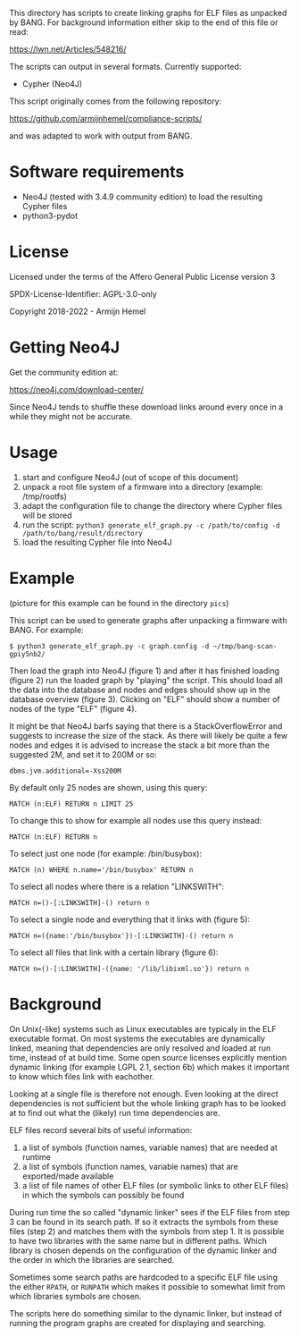 This directory has scripts to create linking graphs for ELF files as unpacked
by BANG. For background information either skip to the end of this file or
read:

<https://lwn.net/Articles/548216/>

The scripts can output in several formats. Currently supported:

* Cypher (Neo4J)

This script originally comes from the following repository:

<https://github.com/armijnhemel/compliance-scripts/>

and was adapted to work with output from BANG.

# Software requirements

* Neo4J (tested with 3.4.9 community edition) to load the resulting Cypher files
* python3-pydot

# License

Licensed under the terms of the Affero General Public License version 3

SPDX-License-Identifier: AGPL-3.0-only

Copyright 2018-2022 - Armijn Hemel

# Getting Neo4J

Get the community edition at:

https://neo4j.com/download-center/

Since Neo4J tends to shuffle these download links around every once in a while
they might not be accurate.

# Usage

1. start and configure Neo4J (out of scope of this document)
2. unpack a root file system of a firmware into a directory (example: /tmp/rootfs)
3. adapt the configuration file to change the directory where Cypher files will be stored
4. run the script: `python3 generate_elf_graph.py -c /path/to/config -d /path/to/bang/result/directory`
5. load the resulting Cypher file into Neo4J

# Example

(picture for this example can be found in the directory `pics`)

This script can be used to generate graphs after unpacking a firmware with
BANG. For example:

    $ python3 generate_elf_graph.py -c graph.config -d ~/tmp/bang-scan-gpiy5nb2/

Then load the graph into Neo4J (figure 1) and after it has finished loading
(figure 2) run the loaded graph by "playing" the script. This should load all
the data into the database and nodes and edges should show up in the database
overview (figure 3). Clicking on "ELF" should show a number of nodes of the
type "ELF" (figure 4).

It might be that Neo4J barfs saying that there is a StackOverflowError and
suggests to increase the size of the stack. As there will likely be quite a
few nodes and edges it is advised to increase the stack a bit more than the
suggested 2M, and set it to 200M or so:

    dbms.jvm.additional=-Xss200M

By default only 25 nodes are shown, using this query:

    MATCH (n:ELF) RETURN n LIMIT 25

To change this to show for example all nodes use this query instead:

    MATCH (n:ELF) RETURN n

To select just one node (for example: /bin/busybox):

    MATCH (n) WHERE n.name='/bin/busybox' RETURN n

To select all nodes where there is a relation "LINKSWITH":

    MATCH n=()-[:LINKSWITH]-() return n

To select a single node and everything that it links with (figure 5):

    MATCH n=({name:'/bin/busybox'})-[:LINKSWITH]-() return n

To select all files that link with a certain library (figure 6):

    MATCH n=()-[:LINKSWITH]-({name: '/lib/libixml.so'}) return n

# Background

On Unix(-like) systems such as Linux executables are typicaly in the ELF
executable format. On most systems the executables are dynamically linked,
meaning that dependencies are only resolved and loaded at run time, instead
of at build time. Some open source licenses explicitly mention dynamic linking
(for example LGPL 2.1, section 6b) which makes it important to know which
files link with eachother.

Looking at a single file is therefore not enough. Even looking at the direct
dependencies is not sufficient but the whole linking graph has to be looked
at to find out what the (likely) run time dependencies are.

ELF files record several bits of useful information:

1. a list of symbols (function names, variable names) that are needed at
runtime
2. a list of symbols (function names, variable names) that are exported/made
available
3. a list of file names of other ELF files (or symbolic links to other ELF
files) in which the symbols can possibly be found

During run time the so called "dynamic linker" sees if the ELF files from
step 3 can be found in its search path. If so it extracts the symbols from
these files (step 2) and matches them with the symbols from step 1. It is
possible to have two libraries with the same name but in different paths. Which
library is chosen depends on the configuration of the dynamic linker and the
order in which the libraries are searched.

Sometimes some search paths are hardcoded to a specific ELF file using the
either `RPATH`, or `RUNPATH` which makes it possible to somewhat limit from
which libraries symbols are chosen.

The scripts here do something similar to the dynamic linker, but instead of
running the program graphs are created for displaying and searching.
